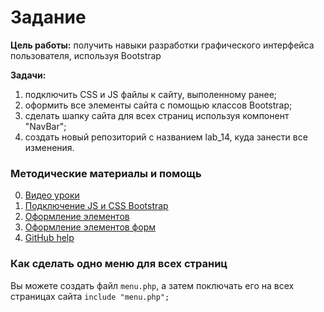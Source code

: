# Задание

**Цель работы:** получить навыки разработки графического интерфейса пользователя, используя Bootstrap

**Задачи:**

1. подключить CSS и JS файлы к сайту, выполенному ранее;
2. оформить все элементы сайта с помощью классов Bootstrap;
3. сделать шапку сайта для всех страниц используя компонент "NavBar";
4. создать новый репозиторий с названием lab_14, куда занести все изменения.

### Методические материалы и помощь
 
0. [Видео уроки](https://www.youtube.com/watch?v=Xoo5WT5tW2I)
1. [Подключение JS и CSS Bootstrap](https://getbootstrap.com/docs/4.4/getting-started/introduction/)
2. [Оформление элементов](https://getbootstrap.com/docs/4.4/content/reboot/)
3. [Оформление элементов форм](https://getbootstrap.com/docs/4.4/components/navbar/)
4. [GitHub help](https://help.github.com/en/github/getting-started-with-github/quickstart)

### Как сделать одно меню для всех страниц

Вы можете создать файл ```menu.php```, а затем поключать его на всех страницах сайта ```include "menu.php";```
 